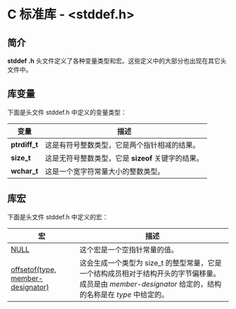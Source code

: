 
# C 标准库 - &lt;stddef.h&gt;

## 简介

**stddef .h** 头文件定义了各种变量类型和宏。这些定义中的大部分也出现在其它头文件中。

## 库变量

下面是头文件 stddef.h 中定义的变量类型：

| 变量 | 描述 |
| --- | --- |
| **ptrdiff_t** |  这是有符号整数类型，它是两个指针相减的结果。 |
| **size_t** |  这是无符号整数类型，它是 **sizeof** 关键字的结果。 |
| **wchar_t** |  这是一个宽字符常量大小的整数类型。 |

## 库宏

下面是头文件 stddef.h 中定义的宏：

| 宏 | 描述 |
| --- | --- |
| [NULL](c-macro-null.html) | 这个宏是一个空指针常量的值。 |
| [offsetof(type, member-designator)](c-macro-offsetof.html) | 这会生成一个类型为 size_t 的整型常量，它是一个结构成员相对于结构开头的字节偏移量。成员是由 _member-designator_ 给定的，结构的名称是在 _type_ 中给定的。 |


